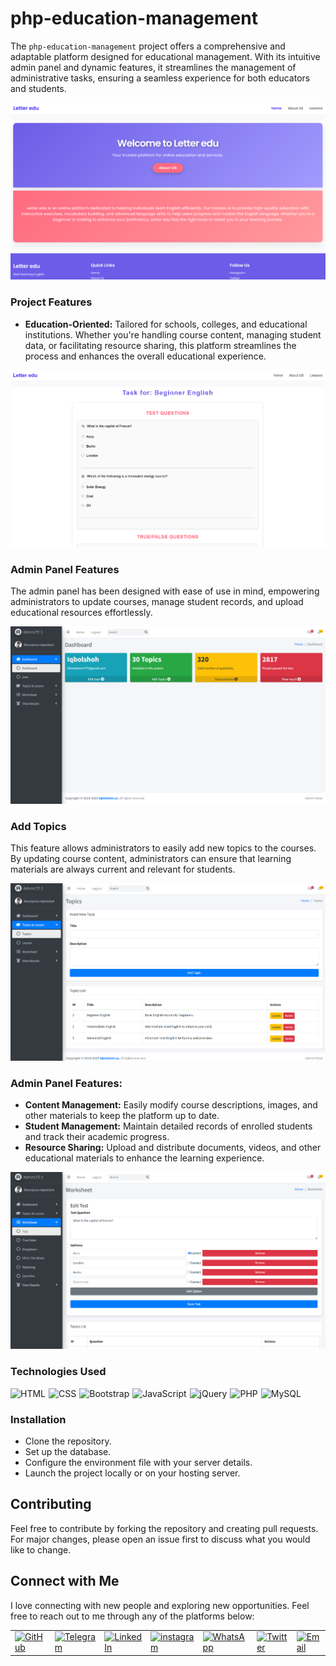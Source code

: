 # php-education-management

The `php-education-management` project offers a comprehensive and adaptable platform designed for educational management. With its intuitive admin panel and dynamic features, it streamlines the management of administrative tasks, ensuring a seamless experience for both educators and students.

![Homepage Banner](https://github.com/Iqbolshoh/letter-edu/blob/main/images/banner-1.png)

### Project Features

- **Education-Oriented:** Tailored for schools, colleges, and educational institutions. Whether you're handling course content, managing student data, or facilitating resource sharing, this platform streamlines the process and enhances the overall educational experience.

![Courses & Tests](https://github.com/Iqbolshoh/letter-edu/blob/main/images/banner-2.png)

### Admin Panel Features

The admin panel has been designed with ease of use in mind, empowering administrators to update courses, manage student records, and upload educational resources effortlessly.


  ![Admin Dashboard](https://github.com/Iqbolshoh/letter-edu/blob/main/images/banner-3.png)

### Add Topics
  This feature allows administrators to easily add new topics to the courses. By updating course content, administrators can ensure that learning materials are always current and relevant for students.

  ![Add Topics](https://github.com/Iqbolshoh/letter-edu/blob/main/images/banner-4.png)

### Admin Panel Features:
- **Content Management:** Easily modify course descriptions, images, and other materials to keep the platform up to date.
- **Student Management:** Maintain detailed records of enrolled students and track their academic progress.
- **Resource Sharing:** Upload and distribute documents, videos, and other educational materials to enhance the learning experience.

![Add Tests](https://github.com/Iqbolshoh/letter-edu/blob/main/images/banner-5.png)

### Technologies Used

<div style="display: flex; flex-wrap: wrap; gap: 5px;">
    <img src="https://img.shields.io/badge/HTML-%23E34F26.svg?style=for-the-badge&logo=html5&logoColor=white" alt="HTML">
    <img src="https://img.shields.io/badge/CSS-%231572B6.svg?style=for-the-badge&logo=css3&logoColor=white" alt="CSS">
    <img src="https://img.shields.io/badge/Bootstrap-%23563D7C.svg?style=for-the-badge&logo=bootstrap&logoColor=white" alt="Bootstrap">
    <img src="https://img.shields.io/badge/JavaScript-%23F7DF1C.svg?style=for-the-badge&logo=javascript&logoColor=black" alt="JavaScript">
    <img src="https://img.shields.io/badge/jQuery-%230e76a8.svg?style=for-the-badge&logo=jquery&logoColor=white" alt="jQuery">
    <img src="https://img.shields.io/badge/PHP-%23777BB4.svg?style=for-the-badge&logo=php&logoColor=white" alt="PHP">
    <img src="https://img.shields.io/badge/MySQL-%234479A1.svg?style=for-the-badge&logo=mysql&logoColor=white" alt="MySQL">
</div>

### Installation

- Clone the repository.
- Set up the database.
- Configure the environment file with your server details.
- Launch the project locally or on your hosting server.

## Contributing

Feel free to contribute by forking the repository and creating pull requests. For major changes, please open an issue first to discuss what you would like to change.

## Connect with Me

I love connecting with new people and exploring new opportunities. Feel free to reach out to me through any of the platforms below:

<table>
    <tr>
        <td>
            <a href="https://github.com/iqbolshoh">
                <img src="https://raw.githubusercontent.com/rahuldkjain/github-profile-readme-generator/master/src/images/icons/Social/github.svg"
                    height="48" width="48" alt="GitHub" />
            </a>
        </td>
        <td>
            <a href="https://t.me/iqbolshoh_777">
                <img src="https://github.com/gayanvoice/github-active-users-monitor/blob/master/public/images/icons/telegram.svg"
                    height="48" width="48" alt="Telegram" />
            </a>
        </td>
        <td>
            <a href="https://www.linkedin.com/in/iiqbolshoh/">
                <img src="https://github.com/gayanvoice/github-active-users-monitor/blob/master/public/images/icons/linkedin.svg"
                    height="48" width="48" alt="LinkedIn" />
            </a>
        </td>
        <td>
            <a href="https://instagram.com/iqbolshoh_777" target="blank"><img align="center"
                    src="https://raw.githubusercontent.com/rahuldkjain/github-profile-readme-generator/master/src/images/icons/Social/instagram.svg"
                    alt="instagram" height="48" width="48" /></a>
        </td>
        <td>
            <a href="https://wa.me/qr/22PVFQSMQQX4F1">
                <img src="https://github.com/gayanvoice/github-active-users-monitor/blob/master/public/images/icons/whatsapp.svg"
                    height="48" width="48" alt="WhatsApp" />
            </a>
        </td>
        <td>
            <a href="https://x.com/iqbolshoh_777">
                <img src="https://img.shields.io/badge/X-000000?style=for-the-badge&logo=x&logoColor=white" height="48"
                    width="48" alt="Twitter" />
            </a>
        </td>
        <td>
            <a href="mailto:iilhomjonov777@gmail.com">
                <img src="https://github.com/gayanvoice/github-active-users-monitor/blob/master/public/images/icons/gmail.svg"
                    height="48" width="48" alt="Email" />
            </a>
        </td>
    </tr>
</table>
